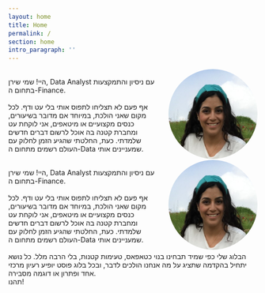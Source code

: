```yaml
---
layout: home
title: Home
permalink: /
section: home
intro_paragraph: ''
---
```

<div>
<img src="/assets/img/uploads/shiran.jpg" style="width: 180px; float: right;
    margin-left: 20px; border-radius: 50%">
<p>
<br>
היי! שמי שירן, Data Analyst עם ניסיון והתמקצעות בתחום ה-Finance.
<br>
<br>
אף פעם לא תצליחו לתפוס אותי בלי עט ודף. לכל מקום שאני הולכת, במיוחד אם מדובר בשיעורים, כנסים מקצועיים או מיטאפים, אני לוקחת עט ומחברת קטנה בה אוכל לרשום דברים חדשים שלמדתי. כעת, החלטתי שהגיע הזמן לחלוק עם העולם רשמים מתחום ה-Data שמעניינים אותי.
<div>
<img src="/assets/img/uploads/shiran.jpg" style="width: 180px; float: right;
    margin-left: 20px; border-radius: 50%">
<p>
<br>
היי! שמי שירן, Data Analyst עם ניסיון והתמקצעות בתחום ה-Finance.
<br>
<br>
אף פעם לא תצליחו לתפוס אותי בלי עט ודף. לכל מקום שאני הולכת, במיוחד אם מדובר בשיעורים, כנסים מקצועיים או מיטאפים, אני לוקחת עט ומחברת קטנה בה אוכל לרשום דברים חדשים שלמדתי. כעת, החלטתי שהגיע הזמן לחלוק עם העולם רשמים מתחום ה-Data שמעניינים אותי.
<br>
<br>
הבלוג שלי כפי שמיד תבחינו בנוי כטאפאס, טעימות קטנות, בלי הרבה מלל.
כל נושא יתחיל בהקדמה שתציג על מה אנחנו הולכים לדבר, ובכל בלוג פוסט יופיע רעיון מרכזי אחד ופתרון או דוגמה מסבירה.


<br>
תהנו!	
</p>





